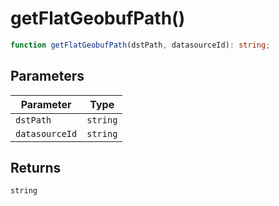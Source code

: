 # getFlatGeobufPath()

```ts
function getFlatGeobufPath(dstPath, datasourceId): string;
```

## Parameters

| Parameter      | Type     |
| -------------- | -------- |
| `dstPath`      | `string` |
| `datasourceId` | `string` |

## Returns

`string`
